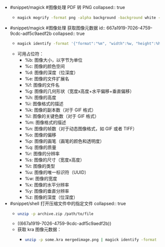 - #snippet/magick #图像处理 PDF 转 PNG
  collapsed:: true
	- ```sh
	  magick mogrify -format png -alpha background -background white -flatten -density 300 -quality 100 -path out/ *.pdf
	  ```
- #snippet/magick #图像处理 获取图像元数据
  id:: 667a1919-7026-4759-9cdc-adf5c9aedf2b
  collapsed:: true
	- ```sh
	  magick identify -format '{"format":"%m", "width":%w, "height":%h, "depth":%z}' image.jpg
	  ```
	- 可用占位符：
		- %b: 图像大小，以字节为单位
		- %c: 图像的颜色空间
		- %d: 图像的深度（位深度）
		- %e: 图像的文件扩展名
		- %f: 图像的文件名
		- %g: 图像的几何形状（宽度x高度+水平偏移+垂直偏移）
		- %h: 图像的高度
		- %i: 图像格式的描述
		- %k: 图像的副本数（对于 GIF 格式）
		- %l: 图像的关键色数（对于 GIF 格式）
		- %m: 图像格式的描述
		- %n: 图像的帧数（对于动态图像格式，如 GIF 或者 TIFF）
		- %o: 图像的偏移
		- %p: 图像的画笔（画笔的颜色和透明度）
		- %q: 图像的质量
		- %r: 图像的分辨率
		- %s: 图像的尺寸（宽度x高度）
		- %t: 图像的类型
		- %u: 图像的唯一标识符（UUID）
		- %w: 图像的宽度
		- %x: 图像的水平分辨率
		- %y: 图像的垂直分辨率
		- %z: 图像的深度（位深度）
- #snippet/shell 打开压缩文件中的指定文件
  collapsed:: true
	- ```sh
	  unzip -p archive.zip /path/to/file 
	  ```
	- ((667a1919-7026-4759-9cdc-adf5c9aedf2b))
	- 获取 kra 图像元数据：
		- ```sh
		  unzip -p some.kra mergedimage.png | magick identify -format '{"format":"%m", "width":%w, "height":%h, "depth":%z}' -
		  ```